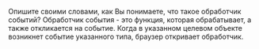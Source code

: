 Опишите своими словами, как Вы понимаете, что такое обработчик событий?
Обработчик события - это функция,  которая обрабатывает, а также откликается на событие. Когда в указанном целевом объекте возникнет событие указанного типа, браузер откривает обработчик.